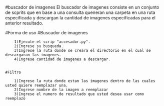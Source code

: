 #buscador de imagenes
El buscador de imagenes consiste en un conjunto de scprits que en base a una consulta queneran una carpeta en una ruta especificada y descargan la cantidad de imagenes especificadas para el anterior resultado.

#Forma de uso
	#Buscador de imagenes

		1)Ejecute el scrip "accesador.py".
		2)Ingrese su busqueda.
		3)Ingrese la ruta donde se creara el directorio en el cual se descargaran las imagenes.
		4)Ingrese cantidad de imagenes a descargar.


	#Filtro

		1)Ingrese la ruta donde estan las imagenes dentro de las cuales usted quiere reemplazar una.
		2)Ingrese nombre de la imagen a reemplazar
		3)Ingrese el numero de resultado que usted desea usar como reemplazo